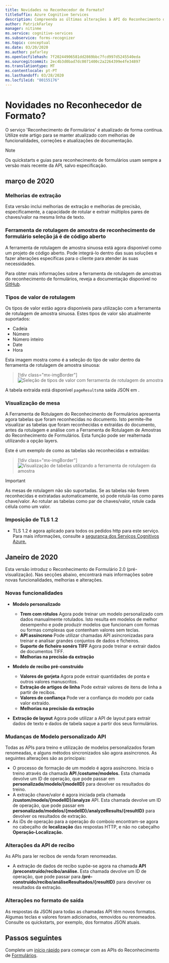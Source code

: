 ```yaml
---
title: Novidades no Reconhecedor de Formato?
titleSuffix: Azure Cognitive Services
description: Compreenda as últimas alterações à API do Reconhecimento de Formulários.
author: PatrickFarley
manager: nitinme
ms.service: cognitive-services
ms.subservice: forms-recognizer
ms.topic: conceptual
ms.date: 03/20/2020
ms.author: pafarley
ms.openlocfilehash: 7f20244906581dd2869bbc7fcd997d5245540eda
ms.sourcegitcommit: 2ec4b3d0bad7dc0071400c2a2264399e4fe34897
ms.translationtype: MT
ms.contentlocale: pt-PT
ms.lasthandoff: 03/28/2020
ms.locfileid: "80155176"
---
```

# <a name="whats-new-in-form-recognizer"></a>Novidades no Reconhecedor de Formato?

O serviço 'Reconhecimento de Formulários' é atualizado de forma contínua. Utilize este artigo para se manter atualizado com melhorias de funcionalidades, correções e atualizações de documentação.

> [!NOTE]
> Os quickstarts e guias para reconhecimento de formulários usam sempre a versão mais recente da API, salvo especificação.

## <a name="march-2020"></a>março de 2020 

### <a name="extraction-enhancements"></a>Melhorias de extração

Esta versão inclui melhorias de extração e melhorias de precisão, especificamente, a capacidade de rotular e extrair múltiplos pares de chaves/valor na mesma linha de texto. 
 
### <a name="form-recognizer-sample-labeling-tool-is-now-open-source"></a>Ferramenta de rotulagem de amostra de reconhecimento de formulário seleção já é de código aberto

A ferramenta de rotulagem de amostra sinuosa está agora disponível como um projeto de código aberto. Pode integrá-lo dentro das suas soluções e fazer alterações específicas para o cliente para atender às suas necessidades.

Para obter mais informações sobre a ferramenta de rotulagem de amostras do reconhecimento de formulários, reveja a documentação disponível no [GitHub](https://github.com/microsoft/OCR-Form-Tools/blob/master/README.md).

### <a name="labeling-value-types"></a>Tipos de valor de rotulagem

Os tipos de valor estão agora disponíveis para utilização com a ferramenta de rotulagem de amostra sinuosa. Estes tipos de valor são atualmente suportados: 

* Cadeia
* Número 
* Número inteiro
* Date 
* Hora

Esta imagem mostra como é a seleção do tipo de valor dentro da ferramenta de rotulagem de amostra sinuosa:

> [!div class="mx-imgBorder"]
> ![Seleção de tipos de valor com ferramenta de rotulagem de amostra](./media/whats-new/formre-value-type.png)

A tabela extraída está disponível `pageResults`na saída JSON em .

### <a name="table-visualization"></a>Visualização de mesa 

A Ferramenta de Rotulagem do Reconhecimento de Formulários apresenta agora tabelas que foram reconhecidas no documento. Isto permite-lhe visualizar as tabelas que foram reconhecidas e extraídas do documento, antes da rotulagem e análise com a Ferramenta de Rotulagem de Amostras do Reconhecimento de Formulários. Esta função pode ser realternada utilizando a opção layers. 

Este é um exemplo de como as tabelas são reconhecidas e extraídas:

> [!div class="mx-imgBorder"]
> ![Visualização de tabelas utilizando a ferramenta de rotulagem da amostra](./media/whats-new/formre-table-viz.png)

> [!IMPORTANT]
> As mesas de rotulagem não são suportadas. Se as tabelas não forem reconhecidas e extratadas automaticamente, só pode rotulá-las como pares chave/valor. Ao rotular as tabelas como par de chaves/valor, rotule cada célula como um valor.

### <a name="tls-12-enforcement"></a>Imposição de TLS 1.2

* TLS 1.2 é agora aplicado para todos os pedidos http para este serviço. Para mais informações, consulte a [segurança dos Serviços Cognitivos Azure.](../cognitive-services-security.md)

## <a name="january-2020"></a>Janeiro de 2020

Esta versão introduz o Reconhecimento de Formulário 2.0 (pré-visualização). Nas secções abaixo, encontrará mais informações sobre novas funcionalidades, melhorias e alterações. 

### <a name="new-features"></a>Novas funcionalidades

* **Modelo personalizado**
  * **Trem com rótulos** Agora pode treinar um modelo personalizado com dados manualmente rotulados. Isto resulta em modelos de melhor desempenho e pode produzir modelos que funcionam com formas ou formas complexas que contenham valores sem teclas.
  * **API assíncrono** Pode utilizar chamadas API asincronizadas para treinar e analisar grandes conjuntos de dados e ficheiros.
  * **Suporte de ficheiro sonérs TIFF** Agora pode treinar e extrair dados de documentos TIFF.
  * **Melhorias na precisão da extração**

* **Modelo de recibo pré-construído**
  * **Valores de gorjeta** Agora pode extrair quantidades de ponta e outros valores manuscritos.
  * **Extração de artigos de linha** Pode extrair valores de itens de linha a partir de recibos.
  * **Valores de confiança** Pode ver a confiança do modelo por cada valor extraído.
  * **Melhorias na precisão da extração**

* **Extração de layout** Agora pode utilizar a API de layout para extrair dados de texto e dados de tabela saque a partir dos seus formulários.

### <a name="custom-model-api-changes"></a>Mudanças de Modelo personalizado API

Todas as APIs para treino e utilização de modelos personalizados foram renomeadas, e alguns métodos sincronizados são agora assíncronos. As seguintes alterações são as principais:

* O processo de formação de um modelo é agora assíncrono. Inicia o treino através da chamada **API /costume/modelos.** Esta chamada devolve um ID de operação, que pode passar em **personalizado/modelo/{modelID}** para devolver os resultados do treino.
* A extração chave/valor é agora iniciada pela chamada **/custom/models/{modelID}/analyze** API. Esta chamada devolve um ID de operação, que pode passar em **personalizado/modelos/{modelID}/analyzeResults/{resultID}** para devolver os resultados de extração.
* As iDs de operação para a operação do comboio encontram-se agora no cabeçalho de **localização** das respostas HTTP, e não no cabeçalho **Operação-Localização.**

### <a name="receipt-api-changes"></a>Alterações da API de recibo

As APIs para ler recibos de venda foram renomeadas.

* A extração de dados de recibo supõe-se agora na chamada **API /preconstruído/recibo/análise.** Esta chamada devolve um ID de operação, que pode passar para **/pré-construído/recibo/análiseResultados/{resultID}** para devolver os resultados da extração.

### <a name="output-format-changes"></a>Alterações no formato de saída

As respostas da JSON para todas as chamadas API têm novos formatos. Algumas teclas e valores foram adicionados, removidos ou renomeados. Consulte os quickstarts, por exemplo, dos formatos JSON atuais.

## <a name="next-steps"></a>Passos seguintes

Complete um [início rápido](quickstarts/curl-train-extract.md) para começar com as APIs do Reconhecimento de [Formulários](https://westus2.dev.cognitive.microsoft.com/docs/services/form-recognizer-api-v2-preview/operations/AnalyzeWithCustomForm).